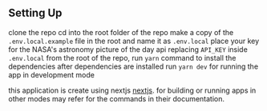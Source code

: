 ## Setting Up

clone the repo
cd into the root folder of the repo
make a copy of the `.env.local.example` file in the root and name it as `.env.local`
place your key for the NASA's astronomy picture of the day api replacing `API_KEY` inside `.env.local`
from the root of the repo, run `yarn` command to install the dependencies
after dependencies are installed run `yarn dev` for running the app in development mode

this application is create using nextjs [nextjs](https://nextjs.org/). for building or running apps in other modes may refer for the commands in their documentation.
